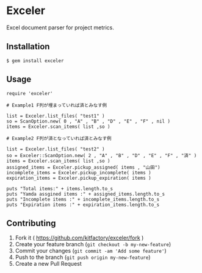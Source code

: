 # Exceler

Excel document parser for project metrics.

## Installation

    $ gem install exceler

## Usage

```
require 'exceler'

# Example1 F列が埋まっていれば済とみなす例

list = Exceler.list_files( "test1" )
so = ScanOption.new( 0 , "A" , "B" , "D" , "E" , "F" , nil )
items = Exceler.scan_items( list ,so )

# Example2 F列が済となっていれば済とみなす例

list = Exceler.list_files( "test2" )
so = Exceler::ScanOption.new( 2 , "A" , "B" , "D" , "E" , "F" , "済" )
items = Exceler.scan_items( list ,so )
assigned_items = Exceler.pickup_assigned( items , "山田")
incomplete_items = Exceler.pickup_incomplete( items )
expiration_items = Exceler.pickup_expiration( items )

puts "Total items:" + items.length.to_s
puts "Yamda assgined items :" + assigned_items.length.to_s
puts "Incomplete items :" + incomplete_items.length.to_s
puts "Expiration items :" + expiration_items.length.to_s

```

## Contributing

1. Fork it ( https://github.com/kitfactory/exceler/fork )
2. Create your feature branch (`git checkout -b my-new-feature`)
3. Commit your changes (`git commit -am 'Add some feature'`)
4. Push to the branch (`git push origin my-new-feature`)
5. Create a new Pull Request
